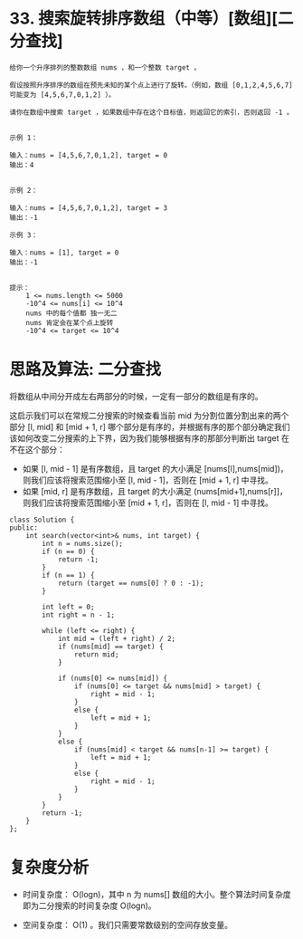 # 33. 搜索旋转排序数组（中等）[数组][二分查找]

```
给你一个升序排列的整数数组 nums ，和一个整数 target 。

假设按照升序排序的数组在预先未知的某个点上进行了旋转。（例如，数组 [0,1,2,4,5,6,7] 可能变为 [4,5,6,7,0,1,2] ）。

请你在数组中搜索 target ，如果数组中存在这个目标值，则返回它的索引，否则返回 -1 。
 

示例 1：

输入：nums = [4,5,6,7,0,1,2], target = 0
输出：4


示例 2：

输入：nums = [4,5,6,7,0,1,2], target = 3
输出：-1

示例 3：

输入：nums = [1], target = 0
输出：-1


提示：
	1 <= nums.length <= 5000
	-10^4 <= nums[i] <= 10^4
	nums 中的每个值都 独一无二
	nums 肯定会在某个点上旋转
	-10^4 <= target <= 10^4
```

# 思路及算法: 二分查找

将数组从中间分开成左右两部分的时候，一定有一部分的数组是有序的。

这启示我们可以在常规二分搜索的时候查看当前 mid 为分割位置分割出来的两个部分 [l, mid] 和 [mid + 1, r] 哪个部分是有序的，并根据有序的那个部分确定我们该如何改变二分搜索的上下界，因为我们能够根据有序的那部分判断出 target 在不在这个部分：

- 如果 [l, mid - 1] 是有序数组，且 target 的大小满足 [nums[l],nums[mid])，则我们应该将搜索范围缩小至 [l, mid - 1]，否则在 [mid + 1, r] 中寻找。
- 如果 [mid, r] 是有序数组，且 target 的大小满足 (nums[mid+1],nums[r]]，则我们应该将搜索范围缩小至 [mid + 1, r]，否则在 [l, mid - 1] 中寻找。
```
class Solution {
public:
    int search(vector<int>& nums, int target) {
        int n = nums.size();
        if (n == 0) {
            return -1;
        }
        if (n == 1) {
            return (target == nums[0] ? 0 : -1);
        }

        int left = 0;
        int right = n - 1;

        while (left <= right) {
            int mid = (left + right) / 2;
            if (nums[mid] == target) {
                return mid;
            }

            if (nums[0] <= nums[mid]) {
                if (nums[0] <= target && nums[mid] > target) {
                    right = mid - 1;
                }
                else {
                    left = mid + 1;
                }
            }
            else {
                if (nums[mid] < target && nums[n-1] >= target) {
                    left = mid + 1;
                }
                else {
                    right = mid - 1;
                }
            }
        }
        return -1;
    }
};
```


# 复杂度分析

- 时间复杂度： O(logn)，其中 n 为 nums[] 数组的大小。整个算法时间复杂度即为二分搜索的时间复杂度 O(log⁡n)。


- 空间复杂度： O(1) 。我们只需要常数级别的空间存放变量。

